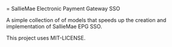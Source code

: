 = SallieMae Electronic Payment Gateway SSO

A simple collection of of models that speeds up the creation and implementation of SallieMae EPG SSO.

This project uses MIT-LICENSE.